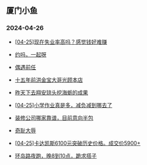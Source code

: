 ## 厦门小鱼 
### 2024-04-26

+ [[04-25]现在失业率高吗？感觉钱好难赚](http://bbs.xmfish.com/read-htm-tid-18181506.html)

+ [约吗，一起呀](http://bbs.xmfish.com/read-htm-tid-18181450.html)

+ [偶遇前任](http://bbs.xmfish.com/read-htm-tid-18181529.html)

+ [十五年前洪金宝大哥光顾本店](http://bbs.xmfish.com/read-htm-tid-18181594.html)

+ [昨天下去翔安琼头挖海蛎的成果](http://bbs.xmfish.com/read-htm-tid-18181472.html)

+ [[04-25]小学作业真是多，减负减到哪去了](http://bbs.xmfish.com/read-htm-tid-18181557.html)

+ [装修公司哪家靠谱，目前意向半包](http://bbs.xmfish.com/read-htm-tid-18181476.html)

+ [奇耻大辱](http://bbs.xmfish.com/read-htm-tid-18181744.html)

+ [[04-25]卡达凯斯6100元突破历史价格。成交价5900+](http://bbs.xmfish.com/read-htm-tid-18181743.html)

+ [环岛路夜跑，晚8到10点，跪求搭子](http://bbs.xmfish.com/read-htm-tid-18181666.html)

